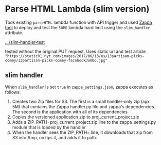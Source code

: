 # Parse HTML Lambda (slim version)

Took existing `parseHTML` lambda function with API trigger and used [Zappa tool](https://github.com/Miserlou/Zappa) to deploy and test the `50MB` lambda hard limit using the `slim_handler` attribute. 

[.../slim-handler-test](https://lf9ni3xg4c.execute-api.us-west-1.amazonaws.com/test4)

tested without the original PUT request. Uses static url and test article `"https://static01.nyt.com/images/2017/06/13/us/13partisan-picks-comey/13partisan-picks-comey-facebookJumbo.jpg"`

## slim handler

When `slim_handler` is set `true` in `zappa_settings.json`, zappa executes as follows:
1. Creates two Zip files for S3. The first is a small handler-only zip (apx 5M) that contains the Zappa handler.py file and zappa's dependencies. The second is the application with all of its dependencies
2. Copies the versioned application zip to proj_current_project.zip
3. Adds a ZIP_PATH=proj_current_project.zip line to the zappa_settings.py module that is loaded by the handler
4. When the handler sees the ZIP_PATH= line, it downloads that zip from S3 into /tmp, unzips it, and adds it to path.

